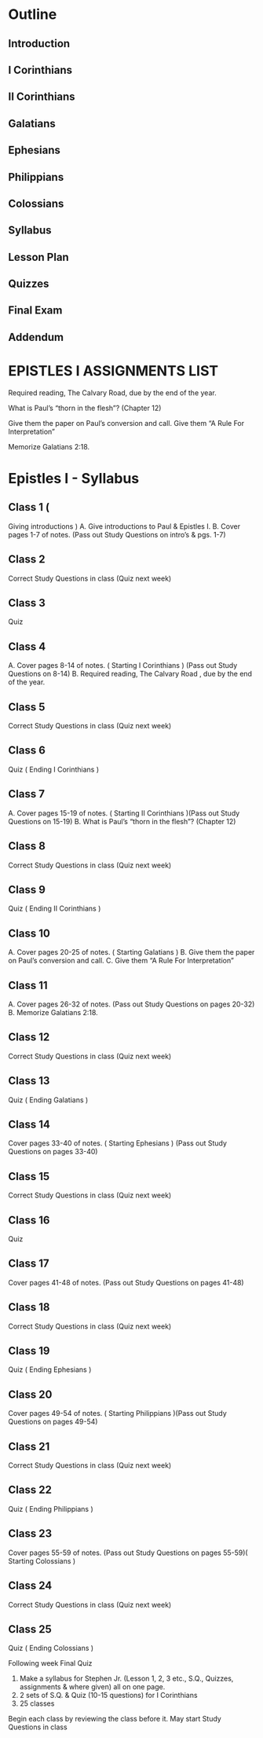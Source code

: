# Outline

## Introduction
## I Corinthians
## II Corinthians
## Galatians
## Ephesians
## Philippians
## Colossians
## Syllabus
## Lesson Plan
## Quizzes
## Final Exam
## Addendum


# EPISTLES I ASSIGNMENTS LIST

Required reading, The Calvary Road, due by the end of the year.

What is Paul&#8217;s &#8220;thorn in the flesh&#8221;? (Chapter 12)

Give them the paper on Paul&#8217;s conversion and call.
Give them &#8220;A Rule For Interpretation&#8221;

 Memorize Galatians 2:18.

# Epistles I - Syllabus

## Class 1 (
Giving introductions
)
A. Give introductions to Paul & Epistles I.
B. Cover pages 1-7 of notes. (Pass out Study Questions on intro&#8217;s & pgs. 1-7)

## Class 2
Correct Study Questions in class (Quiz next week)

## Class 3
Quiz

## Class 4
A. Cover pages 8-14 of notes. (
Starting I Corinthians
) (Pass out Study Questions on 8-14)
B. Required reading,
The Calvary Road
, due by the end of the year.

## Class 5
Correct Study Questions in class (Quiz next week)

## Class 6
Quiz (
Ending I Corinthians
)

## Class 7
A. Cover pages 15-19 of notes. (
Starting II Corinthians
)(Pass out Study Questions on 15-19)
B. What is Paul&#8217;s &#8220;thorn in the flesh&#8221;? (Chapter 12)

## Class 8
Correct Study Questions in class (Quiz next week)

## Class 9
Quiz (
Ending II Corinthians
)

## Class 10
A. Cover pages 20-25 of notes. (
Starting Galatians
)
B. Give them the paper on Paul&#8217;s conversion and call.
C. Give them &#8220;A Rule For Interpretation&#8221;

## Class 11
A. Cover pages 26-32 of notes. (Pass out Study Questions on pages 20-32)
B. Memorize Galatians 2:18.

## Class 12
Correct Study Questions in class (Quiz next week)

## Class 13
Quiz (
Ending Galatians
)

## Class 14
Cover pages 33-40 of notes. (
Starting Ephesians
) (Pass out Study Questions on pages 33-40)

## Class 15
Correct Study Questions in class (Quiz next week)

## Class 16
Quiz

## Class 17
Cover pages 41-48 of notes. (Pass out Study Questions on pages 41-48)

## Class 18
Correct Study Questions in class (Quiz next week)

## Class 19
Quiz (
Ending Ephesians
)

## Class 20
Cover pages 49-54 of notes. (
Starting Philippians
)(Pass out Study Questions on pages 49-54)

## Class 21
Correct Study Questions in class (Quiz next week)


## Class 22
Quiz (
Ending Philippians
)

## Class 23
Cover pages 55-59 of notes. (Pass out Study Questions on pages 55-59)(
Starting Colossians
)

## Class 24
Correct Study Questions in class (Quiz next week)

## Class 25
Quiz (
Ending Colossians
)
 
Following week
Final Quiz

1. Make a syllabus for Stephen Jr. (Lesson 1, 2, 3 etc., S.Q., Quizzes, assignments & where given) all on one page.
2. 2 sets of S.Q. & Quiz (10-15 questions) for I Corinthians
3. 25 classes

Begin each class by reviewing the class before it.
May start Study Questions in class
